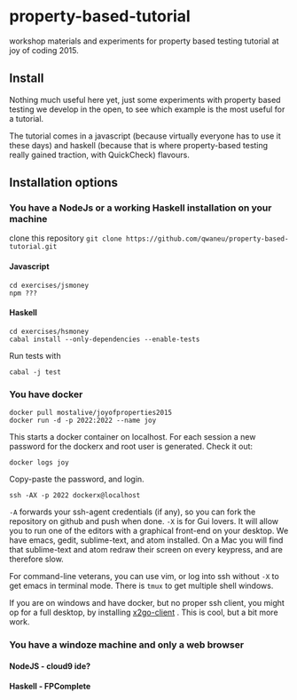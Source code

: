 # property-based-tutorial
workshop materials and experiments for property based testing tutorial
at joy of coding 2015. 

## Install
Nothing much useful here yet, just some experiments with property based
testing we develop in the open, to see which example is the most useful
for a tutorial.

The tutorial comes in a javascript (because virtually everyone has to
use it these days) and haskell (because that is where property-based
testing really gained traction, with QuickCheck) flavours.

## Installation options

### You have a NodeJs or a working Haskell installation on your machine

clone this repository `git clone
https://github.com/qwaneu/property-based-tutorial.git`

#### Javascript

```
cd exercises/jsmoney
npm ???

```

#### Haskell

```
cd exercises/hsmoney
cabal install --only-dependencies --enable-tests
```

Run tests with
```
cabal -j test
```

### You have docker

```
docker pull mostalive/joyofproperties2015
docker run -d -p 2022:2022 --name joy
```

This starts a docker container on localhost. For each session a new
password for the dockerx and root user is generated. Check it out:

```
docker logs joy
```

Copy-paste the password, and login.

```
ssh -AX -p 2022 dockerx@localhost
```

`-A` forwards your ssh-agent credentials (if any), so you can fork the
repository on github and push when done. 
`-X` is for Gui lovers. It will allow you to run one of the editors with a graphical front-end
on your desktop. We have emacs, gedit, sublime-text, and atom installed.
On a Mac you will find that sublime-text and atom redraw their screen on
every keypress, and are therefore slow. 

For command-line veterans, you can use vim, or log into ssh without `-X`
to get emacs in terminal mode. There is `tmux` to get multiple
shell windows.

If you are on windows and have docker, but no proper ssh client, you might op for a full desktop, by
installing [x2go-client](http://wiki.x2go.org/doku.php/download:start) .
This is cool, but a bit more work.

### You have a windoze machine and only a web browser

#### NodeJS - cloud9 ide?

#### Haskell - FPComplete
